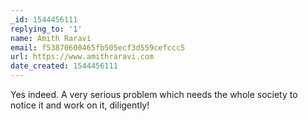 ```yaml
---
_id: 1544456111
replying_to: '1'
name: Amith Raravi
email: f53870600465fb505ecf3d559cefccc5
url: https://www.amithraravi.com
date_created: 1544456111
---
```


Yes indeed. A very serious problem which needs the whole society to notice it and work on it, diligently!